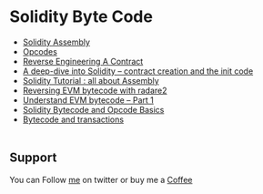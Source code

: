 # Solidity Byte Code

- [Solidity Assembly](https://docs.soliditylang.org/en/v0.4.24/assembly.html)  
- [Opcodes](https://www.ethervm.io/#opcodes)  
- [Reverse Engineering A Contract](https://ethereum.org/en/developers/tutorials/reverse-engineering-a-contract/)  
- [A deep-dive into Solidity – contract creation and the init code](https://leftasexercise.com/2021/09/05/a-deep-dive-into-solidity-contract-creation-and-the-init-code/) 
- [Solidity Tutorial : all about Assembly](https://jeancvllr.medium.com/solidity-tutorial-all-about-assembly-5acdfefde05c)  
- [Reversing EVM bytecode with radare2](https://blog.positive.com/reversing-evm-bytecode-with-radare2-ab77247e5e53)  
- [Understand EVM bytecode – Part 1](https://blog.trustlook.com/understand-evm-bytecode-part-1/)  
- [Solidity Bytecode and Opcode Basics](https://medium.com/@blockchain101/solidity-bytecode-and-opcode-basics-672e9b1a88c2) 
- [Bytecode and transactions](https://cse.iitk.ac.in/users/dwivedi/Blockchain/bytecode.pdf)
</br>&nbsp;

## Support
You can Follow [me](https://twitter.com/MeAsHacker_HNA) on twitter or buy me a [Coffee](https://buymeacoffee.com/NafisiAslH)

